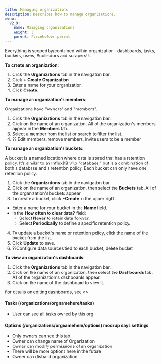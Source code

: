 ```yaml
---
title: Managing organizations
description: Describes how to manage organizations.
menu:
  v2_0:
    name: Managing organizations
    weight: 1
    parent: Placeholder parent
---
```


Everything is scoped by/contained within organization--dashboards, tasks, buckets, users, !!collectors and scrapers!!.

**To create an organization**:

1. Click the **Organizations** tab in the navigation bar.
2. Click **+ Create Organization**
2. Enter a name for your organization.
3. Click **Create**.

**To manage an organization's members**:

Organizations have "owners" and "members".

1. Click the **Organizations** tab in the navigation bar.
2. Click on the name of an organization. All of the organization's members appear in the **Members** tab.
3. Select a member from the list or search to filter the list.
4. ?? Edit members, remove members, invite users to be a member


**To manage an organization's buckets**:

A bucket is a named location where data is stored that has a retention policy. It’s similar to an InfluxDB v1.x “database,” but is a combination of both a database and a retention policy. Each bucket can only have one retention policy.


1. Click the **Organizations** tab in the navigation bar.
2. Click on the name of an organization, then select the **Buckets** tab. All of the organization's buckets appear.
3. To create a bucket, click **+Create** in the upper right.
  * Enter a name for your bucket in the **Name** field.
  * In the **How often to clear data?** field:
    * Select **Never** to retain data forever.
    * Select **Periodically** to define a specific retention policy.
4. To update a bucket's name or retention policy, click the name of the bucket from the list.
5. Click **Update** to save.
6. ??Configure data sources tied to each bucket, delete bucket


**To view an organization's dashboards**:

1. Click the **Organizations** tab in the navigation bar.
2. Click on the name of an organization, then select the **Dashboards** tab. All of the organization's dashboards appear.
3. Click on the name of the dashboard to view it.

For details on editing dashboards, see <<link to dashboards section>>


#### Tasks (/organizations/orgnamehere/tasks)
  * User can see all tasks owned by this org

#### Options (/organizations/orgnamehere/options) mockup says settings
  * Only owners can see this tab
  * Owner can change name of Organization
  * Owner can modify permissions of an organization
  * There will be more options here in the future
  * Owner can disband organization

